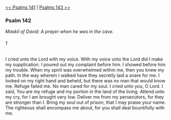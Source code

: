 [<< Psalms 141](Psalms%20141)  |  [Psalms 143 >>](Psalms%20143)

### Psalm 142

*Maskil of David: A prayer when he was in the cave.*

###### 1
I cried unto the Lord with my voice. With my voice unto the Lord did I make my supplication. I poured out my complaint before him. I showed before him my trouble. When my spirit was overwhelmed within me, then you knew my path. In the way wherein I walked have they secretly laid a snare for me. I looked on my right hand and beheld, but there was no man that would know me. Refuge failed me. No man cared for my soul. I cried unto you, O Lord. I said, You are my refuge and my portion in the land of the living. Attend unto my cry, for I am brought very low. Deliver me from my persecutors, for they are stronger than I. Bring my soul out of prison, that I may praise your name. The righteous shall encompass me about, for you shall deal bountifully with me.